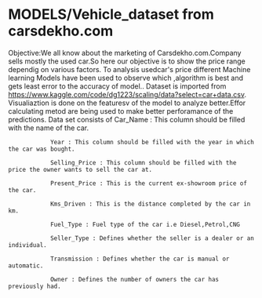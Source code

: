 # MODELS/Vehicle_dataset from carsdekho.com

Objective:We all know about the marketing of Carsdekho.com.Company sells mostly the used car.So here our objective is to show the price range dependig on various factors.
To analysis usedcar's price different Machine learning Models have been used to observe which ,algorithm is best and gets least error to the accuracy of model.. Dataset is imported from https://www.kaggle.com/code/dg1223/scaling/data?select=car+data.csv.
Visualiaztion is done on the featuresv of the model to analyze better.Effor calculating metod are being used to make better perforamance of the predictions.
Data set consists of 
                Car_Name : This column should be filled with the name of the car.

                Year : This column should be filled with the year in which the car was bought.

                Selling_Price : This column should be filled with the price the owner wants to sell the car at.

                Present_Price : This is the current ex-showroom price of the car.

                Kms_Driven : This is the distance completed by the car in km.

                Fuel_Type : Fuel type of the car i.e Diesel,Petrol,CNG

                Seller_Type : Defines whether the seller is a dealer or an individual.

                Transmission : Defines whether the car is manual or automatic.

                Owner : Defines the number of owners the car has previously had.
